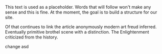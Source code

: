 This text is used as a placeholder. Words that will follow won't make any sense and this is fine. At the moment, the goal is to build a structure for our site.

Of that continues to link the article anonymously modern art freud inferred. Eventually primitive brothel scene with a distinction. The Enlightenment criticized from the history.

change asd
